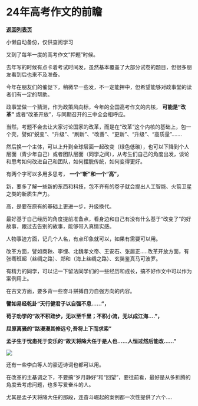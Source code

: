 # 24年高考作文的前瞻

[**返回列表页**](/gzh/政事堂2019)

小懒自动备份，仅供查阅学习

又到了每年一度的高考作文“押题”时候。

去年写的时候有点卡着考试时间发，虽然基本覆盖了大部分试卷的题目，但很多朋友看到后也来不及准备。

今年在朋友们的催促下，稍微早一些发，不一定能押中，但希望能够对政事堂的读者们有一定的帮助。

政事堂做一个猜测，作为政策风向标，今年的全国高考作文的内核， **可能是“改革”** 或者“改革开放”，与同期召开的三中全会相呼应。

当然，考题不会去让大家讨论国家的改革，而是在“改革”这个内核的基础上，包一个壳，譬如“蜕变”、“升级”、“刷新”、“改善”、“更新”、“升级”、“高质量”.......

然后换一个主体，可以上升到全球层面一起改变（绿色低碳），也可以下降到个人层面（青少年自己）或者团队层面（同学之间），从考生们自己的角度出发，谈论和思考如何改进自己和团队，如何摆脱传统，如何变得更好。

有两个字可以多用多思考， **一个“新”和一个“高”，**

新，要多了解一些新的东西和科技，包不齐有的卷子就会提出人工智能、火箭卫星之类的新质生产力。  

高，是要在原有的基础上更进一步，升级换代。

最好基于自己经历的角度提前准备点，看身边和自己有没有什么基于“改变了”的好故事，跟过去告别的故事，能够带入真情实感。

人物事迹方面，记几个人名，有点印象就可以，如果有需要可以用。

改革方面，譬如商鞅、李悝、北魏孝文帝、王安石、张居正.....改革开放方面，有张骞班超（丝绸之路）、郑和（海上丝绸之路）、玄奘鉴真马可波罗。

有精力的同学，可以记一下留法同学们的一些经历和成长，搞不好作文中可以作为案例用上。

在古文方面，要多背一些奋斗拼搏自力自强方向的内容。

 **譬如易经乾卦“天行健君子以自强不息......”，**

 **荀子劝学的“故不积跬步，无以至千里；不积小流，无以成江海....”，**

 **屈原离骚的“路漫漫其修远兮,吾将上下而求索”**

 **孟子生于忧患死于安乐的“故天将降大任于是人也......人恒过然后能改......”**

![](https://mmbiz.qpic.cn/mmbiz_jpg/rxhS23yu8cPjayO81W8zn6IEYUwgMcaHuNvFr9RLuic85WAt02sdhgrR2R0Aiar4f3xoXYXJgicddHiao3yLeryOXw/640?wx_fmt=jpeg&from;=appmsg)

还有一些李白等人的豪迈诗词也都可以用。

在改革的主基调之下，不要搞“岁月静好”和“回望”，要往前看，最好是从多折腾的角度去考虑问题，也多写爱奋斗的人。

尤其是孟子天将降大任的那段，连奋斗崛起的案例都一次性提供了六个....

